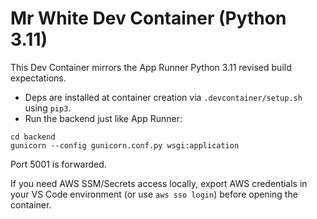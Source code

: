 # Mr White Dev Container (Python 3.11)

This Dev Container mirrors the App Runner Python 3.11 revised build expectations.

- Deps are installed at container creation via `.devcontainer/setup.sh` using `pip3`.
- Run the backend just like App Runner:

```
cd backend
gunicorn --config gunicorn.conf.py wsgi:application
```

Port 5001 is forwarded.

If you need AWS SSM/Secrets access locally, export AWS credentials in your VS Code environment (or use `aws sso login`) before opening the container.
